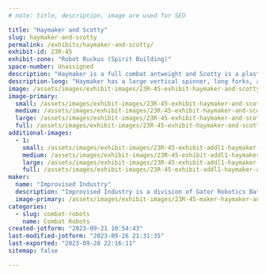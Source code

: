 ```yaml
---
# note: title, description, image are used for SEO

title: "Haymaker and Scotty"
slug: haymaker-and-scotty
permalink: /exhibits/haymaker-and-scotty/
exhibit-id: 23R-45
exhibit-zone: "Robot Ruckus (Spirit Building)"
space-number: Unassigned
description: "Haymaker is a full combat antweight and Scotty is a plastic antweight combat robot"
description-long: "Haymaker has a large vertical spinner, long forks, and an impolite disposition. Scotty is a robot that my brother insists will be a surprise. I don't know what he's making, but I made sure to send him the rules. "
image: /assets/images/exhibit-images/23R-45-exhibit-haymaker-and-scotty-43-fang-config-7430-large.png
image-primary: 
  small: /assets/images/exhibit-images/23R-45-exhibit-haymaker-and-scotty-43-fang-config-7430-small.png
  medium: /assets/images/exhibit-images/23R-45-exhibit-haymaker-and-scotty-43-fang-config-7430-medium.png
  large: /assets/images/exhibit-images/23R-45-exhibit-haymaker-and-scotty-43-fang-config-7430-large.png
  full: /assets/images/exhibit-images/23R-45-exhibit-haymaker-and-scotty-43-fang-config-7430-full.png
additional-images: 
  - 1:
    small: /assets/images/exhibit-images/23R-45-exhibit-addl1-haymaker-and-scotty-9-2-23-full-combat-small.png
    medium: /assets/images/exhibit-images/23R-45-exhibit-addl1-haymaker-and-scotty-9-2-23-full-combat-medium.png
    large: /assets/images/exhibit-images/23R-45-exhibit-addl1-haymaker-and-scotty-9-2-23-full-combat-large.png
    full: /assets/images/exhibit-images/23R-45-exhibit-addl1-haymaker-and-scotty-9-2-23-full-combat-full.png
maker: 
  name: "Improvised Industry"
  description: "Improvised Industry is a division of Gator Robotics Battlebots at the University of Florida consisting of myself and my brother. "
  image-primary: /assets/images/exhibit-images/23R-45-maker-haymaker-and-scotty-fang-config-medium.png
categories: 
  - slug: combat-robots
    name: Combat Robots
created-jotform: "2023-09-21 10:54:43"
last-modified-jotform: "2023-09-26 21:31:35"
last-exported: "2023-09-28 22:16:11"
sitemap: false

---
```

